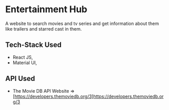 # Entertainment Hub

A website to search movies and tv series and get information about them like trailers and starred cast in them.

## Tech-Stack Used

- React JS,
- Material UI,

## API Used

- The Movie DB API
  Website => [https://developers.themoviedb.org/3]https://developers.themoviedb.org/3
